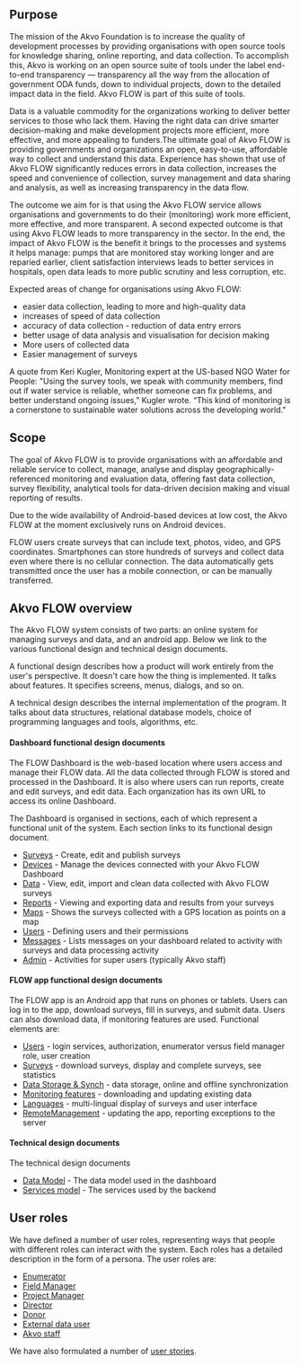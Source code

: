 ## Purpose
The mission of the Akvo Foundation is to increase the quality of development processes by providing organisations with open source tools for knowledge sharing, online reporting, and data collection. To accomplish this, Akvo is working on an open source suite of tools under the label end-to-end transparency — transparency all the way from the allocation of government ODA funds, down to individual projects, down to the detailed impact data in the field. Akvo FLOW is part of this suite of tools.

Data is a valuable commodity for the organizations working to deliver better services to those who lack them. Having the right data can drive smarter decision-making and make development projects more efficient, more effective, and more appealing to funders.The ultimate goal of Akvo FLOW is providing governments and organizations an open, easy-to-use, affordable way to collect and understand this data. Experience has shown that use of Akvo FLOW significantly reduces errors in data collection, increases the speed and convenience of collection, survey management and data sharing and analysis, as well as increasing transparency in the data flow. 

The outcome we aim for is that using the Akvo FLOW service allows organisations and governments to do their (monitoring) work more efficient, more effective, and more transparent. A second expected outcome is that using Akvo FLOW leads to more transparency in the sector. In the end, the impact of Akvo FLOW is the benefit it brings to the processes and systems it helps manage: pumps that are monitored stay working longer and are reparied earlier, client satisfaction interviews leads to better services in hospitals, open data leads to more public scrutiny and less corruption, etc. 

Expected areas of change for organisations using Akvo FLOW:
* easier data collection, leading to more and high-quality data
* increases of speed of data collection
* accuracy of data collection - reduction of data entry errors
* better usage of data analysis and visualisation for decision making
* More users of collected data
* Easier management of surveys

A quote from Keri Kugler, Monitoring expert at the US-based NGO Water for People: "Using the survey tools, we speak with community members, find out if water service is reliable, whether someone can fix problems, and better understand ongoing issues,” Kugler wrote. “This kind of monitoring is a cornerstone to sustainable water solutions across the developing world."

## Scope
The goal of Akvo FLOW is to provide organisations with an affordable and reliable service to collect, manage, analyse and display geographically-referenced monitoring and evaluation data, offering fast data collection, survey flexibility, analytical tools for data-driven decision making and visual reporting of results.

Due to the wide availability of Android-based devices at low cost, the Akvo FLOW at the moment exclusively runs on Android devices.

FLOW users create surveys that can include text, photos, video, and GPS coordinates. Smartphones can store hundreds of surveys and collect data even where there is no cellular connection. The data automatically gets transmitted once the user has a mobile connection, or can be manually transferred.

## Akvo FLOW overview
The Akvo FLOW system consists of two parts: an online system for managing surveys and data, and an android app. Below we link to the various functional design and technical design documents.

A functional design describes how a product will work entirely from the user's perspective. It doesn't care how the thing is implemented. It talks about features. It specifies screens, menus, dialogs, and so on.

A technical design describes the internal implementation of the program. It talks about data structures, relational database models, choice of programming languages and tools, algorithms, etc.

#### Dashboard functional design documents
The FLOW Dashboard is the web-based location where users access and manage their FLOW data. All the data collected through FLOW is stored and processed in the Dashboard. It is also where users can run reports, create and edit surveys, and edit data. Each organization has its own URL to access its online Dashboard.

The Dashboard is organised in sections, each of which represent a functional unit of the system. Each section links to its functional design document.
* [Surveys](FunctionalDesign/Dashboard/Surveys.md) - Create, edit and publish surveys
* [Devices](FunctionalDesign/Dashboard/Devices.md) - Manage the devices connected with your Akvo FLOW Dashboard
* [Data](FunctionalDesign/Dashboard/Data.md) - View, edit, import and clean data collected with Akvo FLOW surveys
* [Reports](FunctionalDesign/Dashboard/Reports.md) - Viewing and exporting data and results from your surveys
* [Maps](FunctionalDesign/Dashboard/Maps.md) - Shows the surveys collected with a GPS location as points on a map
* [Users](FunctionalDesign/Dashboard/Users.md) - Defining users and their permissions
* [Messages](FunctionalDesign/Dashboard/Messages.md) - Lists messages on your dashboard related to activity with surveys and data processing activity
* [Admin](FunctionalDesign/Dashboard/Admin.md) - Activities for super users (typically Akvo staff)

#### FLOW app functional design documents
The FLOW app is an Android app that runs on phones or tablets. Users can log in to the app, download surveys, fill in surveys, and submit data. Users can also download data, if monitoring features are used. Functional elements are:
* [Users](FunctionalDesign/App/Users.md) - login services, authorization, enumerator versus field manager role, user creation
* [Surveys](FunctionalDesign/App/Surveys.md) - download surveys, display and complete surveys, see statistics
* [Data Storage & Synch](FunctionalDesign/App/DataSync.md) - data storage, online and offline synchronization
* [Monitoring features](FunctionalDesign/App/MonitoringFeatures.md) - downloading and updating existing data
* [Languages](FunctionalDesign/App/Languages.md) - multi-lingual display of surveys and user interface
* [RemoteManagement](FunctionalDesign/App/RemoteManagement.md) - updating the app, reporting exceptions to the server

#### Technical design documents
The technical design documents 
* [Data Model](TechnicalDesign/Server/DataModel.md) - The data model used in the dashboard
* [Services model](TechnicalDesign/Server/Services.md) - The services used by the backend

## User roles
We have defined a number of user roles, representing ways that people with different roles can interact with the system. Each roles has a detailed description in the form of a persona. The user roles are:
* [Enumerator](userRoles/Enumerator.md)
* [Field Manager](userRoles/FieldManager.md)
* [Project Manager](userRoles/ProjectManager.md)
* [Director](userRoles/Director.md)
* [Donor](userRoles/Donor.md)
* [External data user](userRoles/DataUser.md)
* [Akvo staff](userRoles/AkvoStaff.md)

We have also formulated a number of [user stories](useCases).